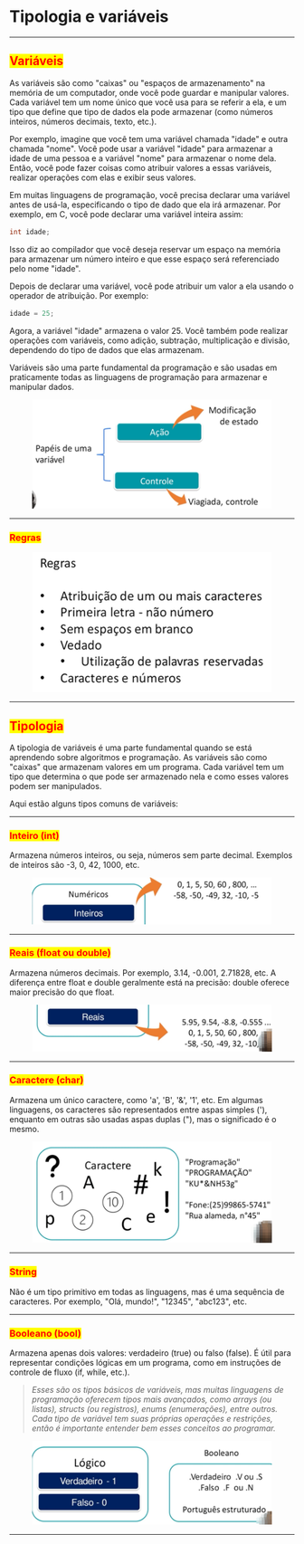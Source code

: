 # Tipologia e variáveis

***

## <mark style="color:red;">Variáveis</mark>

As variáveis são como "caixas" ou "espaços de armazenamento" na memória de um computador, onde você pode guardar e manipular valores. Cada variável tem um nome único que você usa para se referir a ela, e um tipo que define que tipo de dados ela pode armazenar (como números inteiros, números decimais, texto, etc.).

Por exemplo, imagine que você tem uma variável chamada "idade" e outra chamada "nome". Você pode usar a variável "idade" para armazenar a idade de uma pessoa e a variável "nome" para armazenar o nome dela. Então, você pode fazer coisas como atribuir valores a essas variáveis, realizar operações com elas e exibir seus valores.

Em muitas linguagens de programação, você precisa declarar uma variável antes de usá-la, especificando o tipo de dado que ela irá armazenar. Por exemplo, em C, você pode declarar uma variável inteira assim:

```c
int idade;
```

Isso diz ao compilador que você deseja reservar um espaço na memória para armazenar um número inteiro e que esse espaço será referenciado pelo nome "idade".

Depois de declarar uma variável, você pode atribuir um valor a ela usando o operador de atribuição. Por exemplo:

```c
idade = 25;
```

Agora, a variável "idade" armazena o valor 25. Você também pode realizar operações com variáveis, como adição, subtração, multiplicação e divisão, dependendo do tipo de dados que elas armazenam.

Variáveis são uma parte fundamental da programação e são usadas em praticamente todas as linguagens de programação para armazenar e manipular dados.

<figure><img src="../.gitbook/assets/image (7).png" alt=""><figcaption></figcaption></figure>

***

### <mark style="color:red;">Regras</mark>

<figure><img src="../.gitbook/assets/image (6).png" alt=""><figcaption></figcaption></figure>

***

## <mark style="color:red;">Tipologia</mark>

A tipologia de variáveis é uma parte fundamental quando se está aprendendo sobre algoritmos e programação. As variáveis são como "caixas" que armazenam valores em um programa. Cada variável tem um tipo que determina o que pode ser armazenado nela e como esses valores podem ser manipulados.&#x20;

Aqui estão alguns tipos comuns de variáveis:

***

### <mark style="color:red;">**Inteiro (int)**</mark>

Armazena números inteiros, ou seja, números sem parte decimal. Exemplos de inteiros são -3, 0, 42, 1000, etc.

<figure><img src="../.gitbook/assets/image (1).png" alt=""><figcaption></figcaption></figure>

***

### <mark style="color:red;">**Reais (float ou double)**</mark>

Armazena números decimais. Por exemplo, 3.14, -0.001, 2.71828, etc. A diferença entre float e double geralmente está na precisão: double oferece maior precisão do que float.

<figure><img src="../.gitbook/assets/image (2).png" alt=""><figcaption></figcaption></figure>

***

### <mark style="color:red;">**Caractere (char)**</mark>

Armazena um único caractere, como 'a', 'B', '&', '1', etc. Em algumas linguagens, os caracteres são representados entre aspas simples ('), enquanto em outras são usadas aspas duplas ("), mas o significado é o mesmo.

<figure><img src="../.gitbook/assets/image (3).png" alt=""><figcaption></figcaption></figure>

***

### <mark style="color:red;">**String**</mark>

Não é um tipo primitivo em todas as linguagens, mas é uma sequência de caracteres. Por exemplo, "Olá, mundo!", "12345", "abc123", etc.

***

### <mark style="color:red;">**Booleano (bool)**</mark>

Armazena apenas dois valores: verdadeiro (true) ou falso (false). É útil para representar condições lógicas em um programa, como em instruções de controle de fluxo (if, while, etc.).

> _Esses são os tipos básicos de variáveis, mas muitas linguagens de programação oferecem tipos mais avançados, como arrays (ou listas), structs (ou registros), enums (enumerações), entre outros. Cada tipo de variável tem suas próprias operações e restrições, então é importante entender bem esses conceitos ao programar._

<figure><img src="../.gitbook/assets/image (4).png" alt=""><figcaption></figcaption></figure>

***
